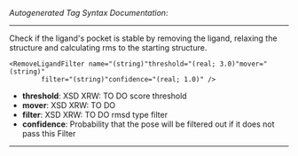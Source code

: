 _Autogenerated Tag Syntax Documentation:_

---
Check if the ligand's pocket is stable by removing the ligand, relaxing the structure and calculating rms to the starting structure.

```
<RemoveLigandFilter name="(string)"threshold="(real; 3.0)"mover="(string)"
        filter="(string)"confidence="(real; 1.0)" />
```

-   **threshold**: XSD XRW: TO DO score threshold
-   **mover**: XSD XRW: TO DO
-   **filter**: XSD XRW: TO DO rmsd type filter
-   **confidence**: Probability that the pose will be filtered out if it does not pass this Filter

---
